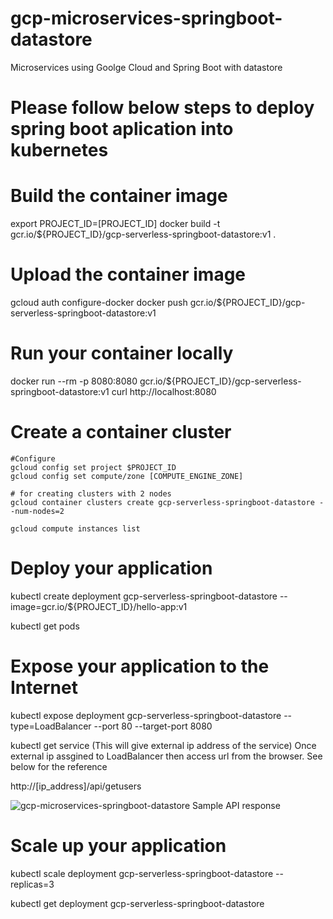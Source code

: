 # gcp-microservices-springboot-datastore
Microservices using Goolge Cloud and Spring Boot with datastore

# Please follow below steps to deploy spring boot aplication into kubernetes

# Build the container image
export PROJECT_ID=[PROJECT_ID]
docker build -t gcr.io/${PROJECT_ID}/gcp-serverless-springboot-datastore:v1 .

# Upload the container image
gcloud auth configure-docker
docker push gcr.io/${PROJECT_ID}/gcp-serverless-springboot-datastore:v1

# Run your container locally
docker run --rm -p 8080:8080 gcr.io/${PROJECT_ID}/gcp-serverless-springboot-datastore:v1
curl http://localhost:8080

# Create a container cluster
	#Configure
	gcloud config set project $PROJECT_ID
	gcloud config set compute/zone [COMPUTE_ENGINE_ZONE]

	# for creating clusters with 2 nodes
	gcloud container clusters create gcp-serverless-springboot-datastore --num-nodes=2

	gcloud compute instances list

# Deploy your application
kubectl create deployment gcp-serverless-springboot-datastore --image=gcr.io/${PROJECT_ID}/hello-app:v1

kubectl get pods

# Expose your application to the Internet
kubectl expose deployment gcp-serverless-springboot-datastore --type=LoadBalancer --port 80 --target-port 8080


kubectl get service (This will give external ip address of the service)
Once external ip assgined to LoadBalancer then access url from the browser. See below for the reference

http://[ip_address]/api/getusers

![gcp-microservices-springboot-datastore Sample API response](https://user-images.githubusercontent.com/43684464/64082758-d54be080-ccd9-11e9-850d-e43343c24596.PNG)

# Scale up your application
kubectl scale deployment gcp-serverless-springboot-datastore --replicas=3

kubectl get deployment gcp-serverless-springboot-datastore



